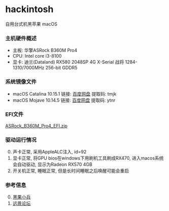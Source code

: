 # hackintosh
自用台式机黑苹果 macOS
### 主机硬件概述
- 主板: 华擎ASRock B360M Pro4
- CPU: Intel core i3-8100
- 显卡: 迪兰(Dataland) RX580 2048SP 4G X-Serial 战将 1284-1310/7000MHz 256-bit GDDR5
### 系统镜像文件
- macOS Catalina 10.15.1 链接: [百度网盘](https://pan.baidu.com/s/1zDjO4jsh7Cyp2vz6maatgw) 提取码: tmjk
- macOS Mojave 10.14.5 链接: [百度网盘](https://pan.baidu.com/s/1mkKwJ50DDTfLcqHg0sgtpA) 提取码: ytnr
### EFI文件
[ASRock_B360M_Pro4_EFI.zip](https://github.com/Joehaivo/hackintosh/blob/master/ASRock_B360M_Pro4_EFI.zip)
### 驱动运行情况
0. 声卡正常, 采用AppleALC注入, id=92
0. 显卡正常, 将GPU bios在windows下用刷机工具刷成RX470, 进入macos系统会自动驱动, 显示为Radeon RX570 4GB
0. 开关机正常, 睡眠正常, 但是长时间睡眠之后唤醒可能会重启
### 参考信息
0. [黑果小兵](https://blog.daliansky.net)
0. [远景论坛](http://bbs.pcbeta.com/forum-559-1.html)
